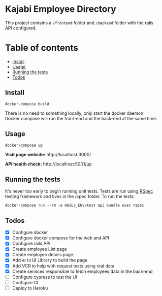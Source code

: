 # Kajabi Employee Directory

This project contains a `/frontend` folder and `/backend` folder with the rails API configured.

# Table of contents

- [Install](#install)
- [Usage](#usage)
- [Running the tests](#running-the-tests)
- [Todos](#todos)

## Install
```
docker-compose build
```

There is no need to something locally, only start the docker daemon. Docker compose will run the front-end and the back-end at the same time.

## Usage

```
docker-compose up
```

**Visit page website:** http://localhost:3000/

**API health check:** http://localhost:5001/up

## Running the tests

It's never too early to begin running unit tests. Tests are run using [RSpec](https://github.com/rspec/rspec-rails) testing framework and lives in the /spec folder. To run the tests:

```
docker-compose run --rm -e RAILS_ENV=test api bundle exec rspec
```

## Todos
- [x] Configure docker
- [x] Configure docker compose for the web and API
- [x] Configure rails API
- [x] Create employee List page
- [x] Create employee details page
- [x] Add `Antd` UI Library to build the page
- [x] Add VCR to help with request tests using real data
- [x] Create services responsible to fetch employees data in the back-end
- [ ] Configure cypress to test the UI
- [ ] Configure CI
- [ ] Deploy to Heroku